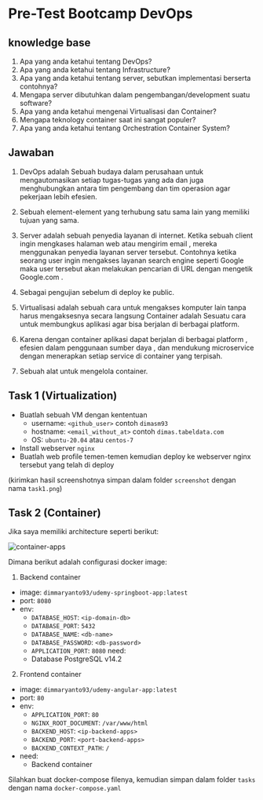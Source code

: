# Pre-Test Bootcamp DevOps

## knowledge base

1. Apa yang anda ketahui tentang DevOps?
2. Apa yang anda ketahui tentang Infrastructure?
3. Apa yang anda ketahui tentang server, sebutkan implementasi berserta contohnya?
4. Mengapa server dibutuhkan dalam pengembangan/development suatu software?
5. Apa yang anda ketahui mengenai Virtualisasi dan Container?
6. Mengapa teknology container saat ini sangat populer?
7. Apa yang anda ketahui tentang Orchestration Container System?

## Jawaban

1. DevOps adalah Sebuah budaya dalam perusahaan untuk mengautomasikan setiap tugas-tugas yang ada dan juga menghubungkan antara tim pengembang dan tim operasion agar pekerjaan lebih efesien.

2. Sebuah element-element yang terhubung satu sama lain yang memiliki tujuan yang sama.

3. Server adalah sebuah penyedia layanan di internet. Ketika sebuah client ingin mengkases halaman web atau mengirim email , mereka menggunakan penyedia layanan server tersebut. Contohnya ketika seorang user ingin mengakses layanan search engine seperti Google maka user tersebut akan melakukan pencarian di URL dengan mengetik Google.com .

4. Sebagai pengujian sebelum di deploy ke public.
   
5. Virtualisasi adalah sebuah cara untuk mengakses komputer lain  tanpa harus mengaksesnya secara langsung
   Container adalah Sesuatu cara untuk membungkus aplikasi agar bisa berjalan di berbagai platform.

6. Karena dengan container aplikasi dapat berjalan di berbagai platform , efesien dalam penggunaan sumber daya , dan mendukung microservice dengan menerapkan setiap service di container yang terpisah.

7. Sebuah alat untuk mengelola container.

## Task 1 (Virtualization)

- Buatlah sebuah VM dengan kententuan
  - username: `<github_user>` contoh `dimasm93`
  - hostname: `<email_without_at>` contoh `dimas.tabeldata.com`
  - OS: `ubuntu-20.04` atau `centos-7`
- Install webserver `nginx`
- Buatlah web profile temen-temen kemudian deploy ke webserver nginx tersebut yang telah di deploy

(kirimkan hasil screenshotnya simpan dalam folder `screenshot` dengan nama `task1.png`)

## Task 2 (Container)

Jika saya memiliki architecture seperti berikut:

![container-apps](docs/images/01-container.png)

Dimana berikut adalah configurasi docker image:

1. Backend container
  - image: `dimmaryanto93/udemy-springboot-app:latest`
  - port: `8080`
  - env: 
    - `DATABASE_HOST`: `<ip-domain-db>`
    - `DATABASE_PORT`: `5432` 
    - `DATABASE_NAME`: `<db-name>`
    - `DATABASE_PASSWORD`: `<db-password>`
    - `APPLICATION_PORT`: `8080`
  need:
    - Database PostgreSQL v14.2
2. Frontend container
  - image: `dimmaryanto93/udemy-angular-app:latest`
  - port: `80`
  - env:
    - `APPLICATION_PORT`: `80`
    - `NGINX_ROOT_DOCUMENT`: `/var/www/html`
    - `BACKEND_HOST`: `<ip-backend-apps>`
    - `BACKEND_PORT`: `<port-backend-apps>`
    - `BACKEND_CONTEXT_PATH`: `/`
  - need:
    - Backend container

Silahkan buat docker-compose filenya, kemudian simpan dalam folder `tasks` dengan nama `docker-compose.yaml`

